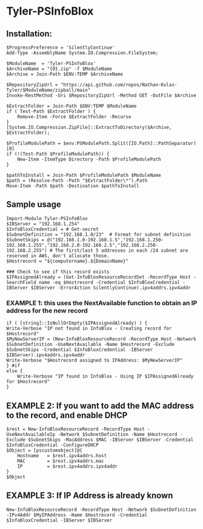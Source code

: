 # Tyler-PSInfoBlox


## Installation: 

    $ProgressPreference = 'SilentlyContinue'
    Add-Type -AssemblyName System.IO.Compression.FileSystem;

    $ModuleName  = 'Tyler-PSInfoBlox'
    $ArchiveName = "{0}.zip" -f $ModuleName
    $Archive = Join-Path $ENV:TEMP $ArchiveName

    $RepositoryZipUrl = "https://api.github.com/repos/Nathan-Kulas-Tyler/$ModuleName/zipball/main" 
    Invoke-RestMethod -Uri $RepositoryZipUrl -Method GET -OutFile $Archive

    $ExtractFolder = Join-Path $ENV:TEMP $ModuleName
    if ( Test-Path $ExtractFolder ) {
    	Remove-Item -Force $ExtractFolder -Recurse
    }
    [System.IO.Compression.ZipFile]::ExtractToDirectory($Archive, $ExtractFolder);

    $ProfileModulePath = $env:PSModulePath.Split([IO.Path]::PathSeparator)[0]
    if (!(Test-Path $ProfileModulePath)) {
    	New-Item -ItemType Directory -Path $ProfileModulePath
    }

    $pathToInstall = Join-Path $ProfileModulePath $ModuleName
    $path = (Resolve-Path -Path "$ExtractFolder\*").Path
    Move-Item -Path $path -Destination $pathToInstall


## Sample usage

    Import-Module Tyler-PSInfoBlox
    $IBServer = "192.168.1.254"
    $InfoBloxCredential = # Get-secret
    $SubnetDefinition = "192.168.1.0/23"  # Format for subnet definition
    $SubnetSkips = @("192.168.1.0-192.168.1.5","192.168.1.250-192.168.1.255","192.168.2.0-192.168.2.5","192.168.2.250-192.168.2.255") # The first/last 5 addresses in each /24 subnet are reserved in AWS, don't allocate those.
    $Hostrecord = "${computername}.${DomainName}"

    ### Check to see if this record exists
    $IPAssignedAlready = (Get-InfoBloxResourceRecordSet -RecordType Host -SearchField name -eq $Hostrecord -Credential $InfoBloxCredential -IBServer $IBServer -ErrorAction SilentlyContinue).ipv4addrs.ipv4addr


### EXAMPLE 1: this uses the NextAvailable function to obtain an IP address for the new record ###
    if ( [string]::IsNullOrEmpty($IPAssignedAlready) ) {
    Write-Verbose "IP not found in InfoBlox - Creating record for $Hostrecord"
    $MyNewServerIP = (New-InfoBloxResourceRecord -RecordType Host -Network $SubnetDefinition -UseNextAvailable -Name $Hostrecord -Exclude $SubnetSkips -Credential $InfoBloxCredential -IBServer $IBServer).ipv4addrs.ipv4addr
    Write-Verbose "$Hostrecord assigned to IPAddress: $MyNewServerIP"
    } #if 
    else {
        Write-Verbose "IP found in InfoBlox - Using IP $IPAssignedAlready for $Hostrecord"
    }


## EXAMPLE 2:   If you want to add the MAC address to the record, and enable DHCP
    $rest = New-InfoBloxResourceRecord -RecordType Host -UseNextAvailableIp -Network $SubnetDefinition -Name $Hostrecord -Exclude $SubnetSkips -MacAddress $MAC -IBServer $IBServer -Credential $InfoBloxCredential -ConfigureDHCP
    $Object = [pscustomobject]@{
        Hostname   = $rest.ipv4addrs.host
        MAC        = $rest.ipv4addrs.mac
        IP         = $rest.ipv4addrs.ipv4addr
    }
    $Object

## EXAMPLE 3:  If IP Address is already known
    New-InfoBloxResourceRecord -RecordType Host -Network $SubnetDefinition -IPv4Addr $MyIPAddress -Name $Hostrecord -Credential $InfoBloxCredential -IBServer $IBServer
